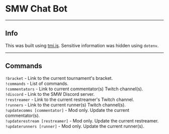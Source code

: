# SMW Chat Bot

----
## Info
This was built using [tmi.js](https://github.com/tmijs/tmi.js). Sensitive information was hidden using `dotenv`.

----
## Commands

`!bracket` - Link to the current tournament's bracket.  
`!commands` - List of commands.  
`!commentators` - Link to current commentator(s) Twitch channel(s).  
`!discord` - Link to the SMW Discord server.  
`!restreamer` - Link to the current restreamer's Twitch channel.  
`!runners` - Link to the current runner(s) Twitch channel(s).  
`!updatecomms [commentator]` - Mod only. Update the current commentator(s).  
`!updaterestream [restreamer]` - Mod only. Update the current restreamer.  
`!updaterunners [runner]` - Mod only. Update the current runner(s).
